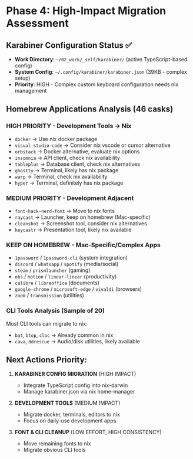 # Phase 4: High-Impact Migration Assessment

## Karabiner Configuration Status ✅
- **Work Directory**: `~/02_work/_self/karabiner/` (active TypeScript-based config)
- **System Config**: `~/.config/karabiner/karabiner.json` (39KB - complex setup)
- **Priority**: HIGH - Complex custom keyboard configuration needs nix management

## Homebrew Applications Analysis (46 casks)

### HIGH PRIORITY - Development Tools → Nix
- `docker` → Use nix docker package
- `visual-studio-code` → Consider nix vscode or cursor alternative
- `orbstack` → Docker alternative, evaluate nix options
- `insomnia` → API client, check nix availability
- `tableplus` → Database client, check nix alternatives
- `ghostty` → Terminal, likely has nix package
- `warp` → Terminal, check nix availability
- `hyper` → Terminal, definitely has nix package

### MEDIUM PRIORITY - Development Adjacent
- `font-hack-nerd-font` → Move to nix fonts
- `raycast` → Launcher, keep on homebrew (Mac-specific)
- `cleanshot` → Screenshot tool, consider nix alternatives
- `keycastr` → Presentation tool, likely nix available

### KEEP ON HOMEBREW - Mac-Specific/Complex Apps
- `1password` / `1password-cli` (system integration)
- `discord` / `whatsapp` / `spotify` (media/social)
- `steam` / `prismlauncher` (gaming)
- `obs` / `notion` / `linear-linear` (productivity)
- `calibre` / `libreoffice` (documents)
- `google-chrome` / `microsoft-edge` / `vivaldi` (browsers)
- `zoom` / `transmission` (utilities)

### CLI Tools Analysis (Sample of 20)
Most CLI tools can migrate to nix:
- `bat`, `btop`, `cloc` → Already common in nix
- `cava`, `ddrescue` → Audio/disk utilities, likely available

## Next Actions Priority:

1. **KARABINER CONFIG MIGRATION** (HIGH IMPACT)
   - Integrate TypeScript config into nix-darwin
   - Manage karabiner.json via nix home-manager
   
2. **DEVELOPMENT TOOLS** (MEDIUM IMPACT)
   - Migrate docker, terminals, editors to nix
   - Focus on daily-use development apps

3. **FONT & CLI CLEANUP** (LOW EFFORT, HIGH CONSISTENCY)
   - Move remaining fonts to nix
   - Migrate obvious CLI tools
